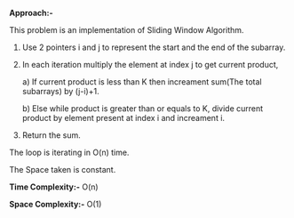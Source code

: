 **Approach:-**

This problem is an implementation of Sliding Window Algorithm.

1. Use 2 pointers i and j to represent the start and the end of the subarray.
2. In each iteration multiply the element at index j to get current product,
   
     a) If current product is less than K then increament sum(The total subarrays) by (j-i)+1.

     b) Else while product is greater than or equals to K, divide current product by element present at index i and increament i.
4. Return the sum.

The loop is iterating in O(n) time.

The Space taken is constant.

**Time Complexity:-** O(n)

**Space Complexity:-** O(1)
